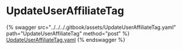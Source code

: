 # UpdateUserAffiliateTag

{% swagger src="../../../.gitbook/assets/UpdateUserAffiliateTag.yaml" path="UpdateUserAffiliateTag" method="post" %}
[UpdateUserAffiliateTag.yaml](../../../.gitbook/assets/UpdateUserAffiliateTag.yaml)
{% endswagger %}
